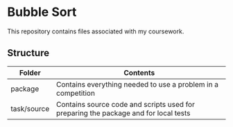# Bubble Sort

This repository contains files associated with my coursework.

## Structure

| Folder | Contents |
|--------|----------|
| package | Contains everything needed to use a problem in a competition |
| task/source  | Contains source code and scripts used for preparing the package and for local tests |
